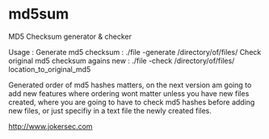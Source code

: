 # md5sum
MD5 Checksum generator &amp; checker


Usage : 
Generate md5 checksum : ./file -generate /directory/of/files/
Check original md5 checksum agains new : ./file -check /directory/of/files/ location_to_original_md5

Generated order of md5 hashes matters, on the next version am going to add new features where ordering wont matter unless you have new files created, where you are going to have to check md5 hashes before adding new files, or just specifiy in a text file the newly created files.

http://www.jokersec.com
